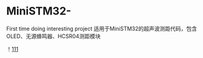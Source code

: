 # MiniSTM32-
First time doing interesting project
适用于MiniSTM32的超声波测距代码，包含OLED、无源蜂鸣器、HCSR04测距模块

！[111](https://github.com/daaaaaaaaaaa/MiniSTM32-/blob/master/flow%20chart.png)
